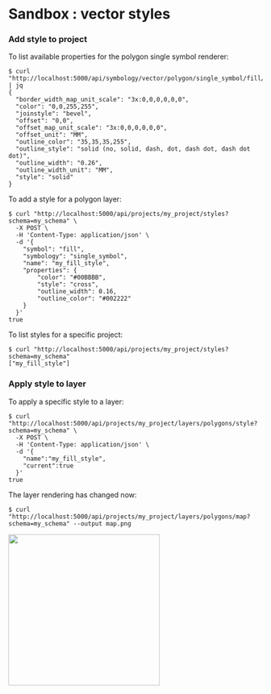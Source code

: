 # Sandbox : vector styles


### Add style to project

To list available properties for the polygon single symbol renderer:

```` shell
$ curl "http://localhost:5000/api/symbology/vector/polygon/single_symbol/fill/properties" | jq
{
  "border_width_map_unit_scale": "3x:0,0,0,0,0,0",
  "color": "0,0,255,255",
  "joinstyle": "bevel",
  "offset": "0,0",
  "offset_map_unit_scale": "3x:0,0,0,0,0,0",
  "offset_unit": "MM",
  "outline_color": "35,35,35,255",
  "outline_style": "solid (no, solid, dash, dot, dash dot, dash dot dot)",
  "outline_width": "0.26",
  "outline_width_unit": "MM",
  "style": "solid"
}
````

To add a style for a polygon layer:

```` shell
$ curl "http://localhost:5000/api/projects/my_project/styles?schema=my_schema" \
  -X POST \
  -H 'Content-Type: application/json' \
  -d '{
    "symbol": "fill",
    "symbology": "single_symbol",
    "name": "my_fill_style",
    "properties": {
        "color": "#00BBBB",
        "style": "cross",
        "outline_width": 0.16,
        "outline_color": "#002222"
    }
  }'
true
````

To list styles for a specific project:

```` shell
$ curl "http://localhost:5000/api/projects/my_project/styles?schema=my_schema"
["my_fill_style"]
````


### Apply style to layer

To apply a specific style to a layer:

```` shell
$ curl "http://localhost:5000/api/projects/my_project/layers/polygons/style?schema=my_schema" \
  -X POST \
  -H 'Content-Type: application/json' \
  -d '{
    "name":"my_fill_style",
    "current":true
  }'
true
````

The layer rendering has changed now:

```` shell
$ curl "http://localhost:5000/api/projects/my_project/layers/polygons/map?schema=my_schema" --output map.png
````

<img src="../images/map_style.png" width="300">
